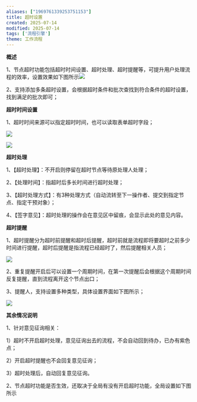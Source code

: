 ```yaml
---
aliases: ["1969761339253751153"]
title: 超时设置
created: 2025-07-14
modified: 2025-07-14
tags: ['流程引擎']
theme: 工作流程
---
```


**概述**

1、节点超时功能包括超时时间设置、超时处理、超时提醒等，可提升用户处理流程的效率，设置效果如下图所示![](https://myhelpdoc.oss-cn-heyuan.aliyuncs.com/mdimages/7a9cb1a3bb1b685e157240cdb2371295.jpg)

2、支持添加多条超时设置，会根据超时条件和批次查找到符合条件的超时设置，找到满足的批次即可；

**超时时间设置**

1、超时时间来源可以指定超时时间，也可以读取表单超时字段；

![](https://myhelpdoc.oss-cn-heyuan.aliyuncs.com/mdimages/35322b8603fa5657c4bdfe33c944324b.jpg)

![](https://myhelpdoc.oss-cn-heyuan.aliyuncs.com/mdimages/dc744f7eb15e5657050f1c1c0f55dd5a.jpg)

**超时处理**

1、【超时处理】：不开启则停留在超时节点等待原处理人处理；

2、【处理时间】：指超时后多长时间进行超时处理；

3、【超时处理方式】：有3种处理方式（自动流转至下一操作者、提交到指定节点、指定干预对象）；

4、【签字意见】：超时处理的操作会在意见区中留痕，会显示此处的意见内容。

**超时提醒**

1、超时提醒分为超时前提醒和超时后提醒，超时前就是流程即将要超时之前多少时间进行提醒，超时后提醒是指流程已经超时了，然后提醒相关人员；

![](https://myhelpdoc.oss-cn-heyuan.aliyuncs.com/mdimages/6d709b952011316d316a3dc973f0773e.jpg)

2、重复提醒开启后可以设置一个周期时间，在第一次提醒后会根据这个周期时间反复提醒，直到流程离开这个节点出口；

3、提醒人，支持设置多种类型，具体设置界面如下图所示；

![](https://myhelpdoc.oss-cn-heyuan.aliyuncs.com/mdimages/655518d237f802fc808097cad6f6ae93.jpg)

**其余情况说明**

1、针对意见征询相关：

1）超时不开启超时处理，意见征询出去的流程，不会自动回到待办，已办有紫色点；

2）开启超时提醒也不会回复意见征询；

3）超时处理后，自动回复意见征询。

2、节点超时功能是否生效，还取决于全局有没有开启超时功能，全局设置如下图所示

